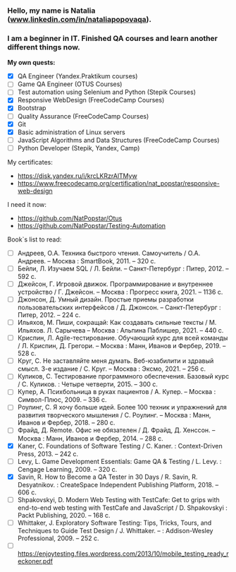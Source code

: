 ### Hello, my name is Natalia (www.linkedin.com/in/nataliapopovaqa).
### I am a beginner in IT. Finished QA courses and learn another different things now.
**My own quests:**
* [x] QA Engineer (Yandex.Praktikum courses)
* [ ] Game QA Engineer (OTUS Courses)
* [ ] Test automation using Selenium and Python (Stepik Courses)
* [x] Responsive WebDesign (FreeCodeCamp Courses)
* [x] Bootstrap
* [ ] Quality Assurance (FreeCodeCamp Courses)
* [x] Git
* [x] Basic administration of Linux servers
* [ ] JavaScript Algorithms and Data Structures (FreeCodeCamp Courses)
* [ ] Python Developer (Stepik, Yandex, Camp)

My certificates:
* https://disk.yandex.ru/i/krcLKRzrAlTMyw
* https://www.freecodecamp.org/certification/nat_popstar/responsive-web-design

I need it now: 
* https://github.com/NatPopstar/Otus
* https://github.com/NatPopstar/Testing-Automation

Book`s list to read:
* [ ] Андреев, О.А. Техника быстрого чтения. Самоучитель / О.А. Андреев. – Москва : SmartBook, 2011. – 320 с.
* [ ] Бейли, Л. Изучаем SQL / Л. Бейли. – Санкт-Петербург : Питер, 2012. – 592 с.
* [ ] Джейсон, Г. Игровой движок. Программирование и внутреннее устройство / Г. Джейсон. – Москва : Прогресс книга, 2021. – 1136 с.
* [ ] Джонсон, Д. Умный дизайн. Простые приемы разработки пользовательских интерфейсов / Д. Джонсон. – Санкт-Петербург : Питер, 2012. – 224 с.
* [ ] Ильяхов, М. Пиши, сокращай: Как создавать сильные тексты / М. Ильяхов. Л. Сарычева – Москва : Альпина Паблишер, 2021. – 440 с.
* [ ] Криспин, Л. Agile-тестирование. Обучающий курс для всей команды / Л. Криспин, Д. Грегори. – Москва : Манн, Иванов и Фербер, 2019. – 528 с.
* [ ] Круг, С. Не заставляйте меня думать. Веб-юзабилити и здравый смысл. 3-е издание / С. Круг. – Москва : Эксмо, 2021. – 256 с.
* [ ] Куликов, С. Тестирование программного обеспечения. Базовый курс / С. Куликов. : Четыре четверти, 2015. – 300 с.
* [ ] Купер, А. Психбольница в руках пациентов / А. Купер. – Москва : Символ-Плюс, 2009. – 336 с.
* [ ] Роулинг, С. Я хочу больше идей. Более 100 техник и упражнений для развития творческого мышления / С. Роулинг. – Москва : Манн, Иванов и Фербер, 2018. – 280 с.
* [ ] Фрайд, Д. Remote. Офис не обязателен / Д. Фрайд, Д. Хенссон. – Москва : Манн, Иванов и Фербер, 2014. – 288 с.
* [x] Kaner, C. Foundations of Software Testing / C. Kaner. : Context-Driven Press, 2013. – 242 с.
* [ ] Levy, L. Game Development Essentials: Game QA & Testing / L. Levy. : Cengage Learning, 2009. – 320 с.
* [x] Savin, R. How to Become a QA Tester in 30 Days / R. Savin, R. Desyatnikov. : CreateSpace Independent Publishing Platform, 2018. – 606 с.
* [ ] Shpakovskyi, D. Modern Web Testing with TestCafe: Get to grips with end-to-end web testing with TestCafe and JavaScript / D. Shpakovskyi : Packt Publishing, 2020. – 168 с.
* [ ] Whittaker, J. Exploratory Software Testing: Tips, Tricks, Tours, and Techniques to Guide Test Design / J. Whittaker. – : Addison-Wesley Professional, 2009. – 252 с.
* [ ] https://enjoytesting.files.wordpress.com/2013/10/mobile_testing_ready_reckoner.pdf
